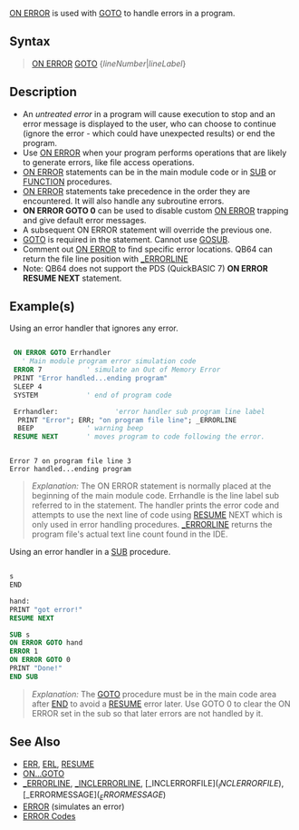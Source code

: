 [ON ERROR](ON-ERROR) is used with [GOTO](GOTO) to handle errors in a program.

## Syntax

>  [ON ERROR](ON-ERROR) [GOTO](GOTO) {*lineNumber*|*lineLabel*}

## Description

* An *untreated error* in a program will cause execution to stop and an error message is displayed to the user, who can choose to continue (ignore the error - which could have unexpected results) or end the program.
* Use [ON ERROR](ON-ERROR) when your program performs operations that are likely to generate errors, like file access operations.
* [ON ERROR](ON-ERROR) statements can be in the main module code or in [SUB](SUB) or [FUNCTION](FUNCTION) procedures. 
* [ON ERROR](ON-ERROR) statements take precedence in the order they are encountered. It will also handle any subroutine errors.
* **ON ERROR GOTO 0** can be used to disable custom [ON ERROR](ON-ERROR) trapping and give default error messages.
* A subsequent ON ERROR statement will override the previous one.
* [GOTO](GOTO) is required in the statement. Cannot use [GOSUB](GOSUB).
* Comment out [ON ERROR](ON-ERROR) to find specific error locations. QB64 can return the file line position with [_ERRORLINE](_ERRORLINE)
* Note: QB64 does not support the PDS (QuickBASIC 7) **ON ERROR RESUME NEXT** statement.

## Example(s)

Using an error handler that ignores any error.

```vb

 ON ERROR GOTO Errhandler
   ' Main module program error simulation code
 ERROR 7           ' simulate an Out of Memory Error
 PRINT "Error handled...ending program"
 SLEEP 4
 SYSTEM            ' end of program code

 Errhandler:              'error handler sub program line label
  PRINT "Error"; ERR; "on program file line"; _ERRORLINE
  BEEP             ' warning beep
 RESUME NEXT       ' moves program to code following the error. 

```

```text

Error 7 on program file line 3 
Error handled...ending program

```

> *Explanation:* The ON ERROR statement is normally placed at the beginning of the main module code.  Errhandle is the line label sub referred to in the statement. The handler prints the error code and attempts to use the next line of code using [RESUME](RESUME) NEXT which is only used in error handling procedures. [_ERRORLINE](_ERRORLINE) returns the program file's actual text line count found in the IDE.

Using an error handler in a [SUB](SUB) procedure.

```vb

s
END

hand:
PRINT "got error!"
RESUME NEXT

SUB s
ON ERROR GOTO hand
ERROR 1
ON ERROR GOTO 0
PRINT "Done!"
END SUB 

```

> *Explanation:* The [GOTO](GOTO) procedure must be in the main code area after [END](END) to avoid a [RESUME](RESUME) error later. Use GOTO 0 to clear the ON ERROR set in the sub so that later errors are not handled by it.

## See Also

* [ERR](ERR), [ERL](ERL), [RESUME](RESUME)
* [ON...GOTO](ON...GOTO)
* [_ERRORLINE](_ERRORLINE), [_INCLERRORLINE](_INCLERRORLINE), [_INCLERRORFILE$](_INCLERRORFILE$), [_ERRORMESSAGE$](_ERRORMESSAGE$)
* [ERROR](ERROR) (simulates an error)
* [ERROR Codes](ERROR-Codes)
